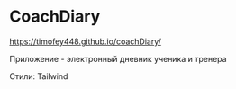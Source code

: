 # CoachDiary
https://timofey448.github.io/coachDiary/

Приложение - электронный дневник ученика и тренера

Стили: Tailwind
